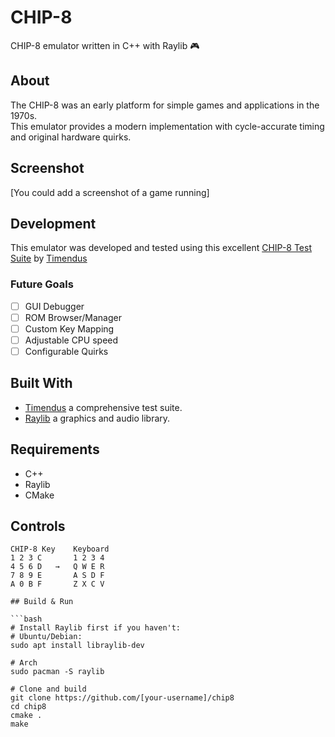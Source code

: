 # CHIP-8
CHIP-8 emulator written in C++ with Raylib 🎮

## About
The CHIP-8 was an early platform for simple games and applications in the 1970s.<br>This emulator provides a modern implementation with cycle-accurate timing and original hardware quirks.

## Screenshot
[You could add a screenshot of a game running]

## Development
This emulator was developed and tested using this excellent [CHIP-8 Test Suite](https://github.com/Timendus/chip8-test-suite) by [Timendus](https://github.com/Timendus)

### Future Goals
- [ ] GUI Debugger
- [ ] ROM Browser/Manager
- [ ] Custom Key Mapping
- [ ] Adjustable CPU speed
- [ ] Configurable Quirks

## Built With
- [Timendus](https://github.com/Timendus) a comprehensive test suite.
- [Raylib](https://www.raylib.com/) a graphics and audio library.
## Requirements

- C++
- Raylib
- CMake

## Controls
```text
CHIP-8 Key    Keyboard
1 2 3 C       1 2 3 4
4 5 6 D   →   Q W E R
7 8 9 E       A S D F
A 0 B F       Z X C V

## Build & Run

```bash
# Install Raylib first if you haven't:
# Ubuntu/Debian:
sudo apt install libraylib-dev

# Arch
sudo pacman -S raylib

# Clone and build
git clone https://github.com/[your-username]/chip8
cd chip8
cmake .
make


